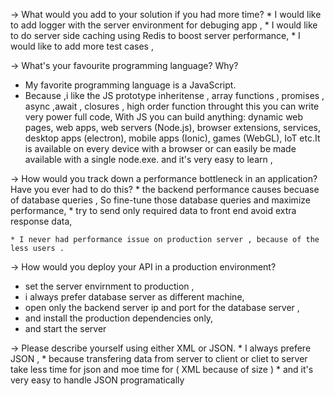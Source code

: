  -> What would you add to your solution if you had more time?
    * I would like to add logger with the server environment for debuging app , 
    * I would like to do server side caching using Redis to boost server performance,
    * I would like to add more test cases ,

-> What's your favourite programming language? Why?
   * My favorite programming language is a JavaScript.
   * Because ,i like the JS prototype inheritense , array functions , promises , async ,await , closures , high order function throught this you can write very power full code, With JS you can build anything: dynamic web pages, web apps, web servers (Node.js), browser extensions, services, desktop apps (electron), mobile apps (Ionic), games (WebGL), IoT etc.It is available on every device with a browser or can easily be made available with a single node.exe. and it's very easy to learn , 

-> How would you track down a performance bottleneck in an application? Have you ever had to do this?
    * the backend performance causes becuase of database queries , So fine-tune those database queries and maximize performance,
    * try to send only required data to front end avoid extra response data,

    * I never had performance issue on production server , because of the less users .


-> How would you deploy your API in a production environment?
   * set the server envirnment to production ,
   * i always prefer database server as different machine,
   * open only the backend server ip and port for the database server ,
   * and install the production dependencies only,
   * and start the server

-> Please describe yourself using either XML or JSON.
    * I always prefere JSON ,
    * because transfering data from server to client or cliet to server take less time for json and moe time for ( XML because of size ) 
    * and it's very easy to handle JSON programatically 